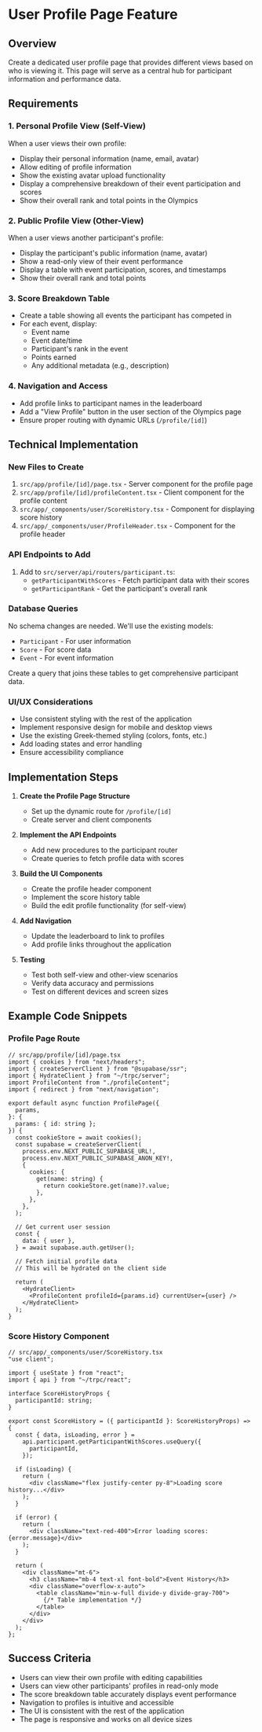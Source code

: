 # User Profile Page Feature

## Overview

Create a dedicated user profile page that provides different views based on who is viewing it. This page will serve as a central hub for participant information and performance data.

## Requirements

### 1. Personal Profile View (Self-View)

When a user views their own profile:

- Display their personal information (name, email, avatar)
- Allow editing of profile information
- Show the existing avatar upload functionality
- Display a comprehensive breakdown of their event participation and scores
- Show their overall rank and total points in the Olympics

### 2. Public Profile View (Other-View)

When a user views another participant's profile:

- Display the participant's public information (name, avatar)
- Show a read-only view of their event performance
- Display a table with event participation, scores, and timestamps
- Show their overall rank and total points

### 3. Score Breakdown Table

- Create a table showing all events the participant has competed in
- For each event, display:
  - Event name
  - Event date/time
  - Participant's rank in the event
  - Points earned
  - Any additional metadata (e.g., description)

### 4. Navigation and Access

- Add profile links to participant names in the leaderboard
- Add a "View Profile" button in the user section of the Olympics page
- Ensure proper routing with dynamic URLs (`/profile/[id]`)

## Technical Implementation

### New Files to Create

1. `src/app/profile/[id]/page.tsx` - Server component for the profile page
2. `src/app/profile/[id]/profileContent.tsx` - Client component for the profile content
3. `src/app/_components/user/ScoreHistory.tsx` - Component for displaying score history
4. `src/app/_components/user/ProfileHeader.tsx` - Component for the profile header

### API Endpoints to Add

1. Add to `src/server/api/routers/participant.ts`:
   - `getParticipantWithScores` - Fetch participant data with their scores
   - `getParticipantRank` - Get the participant's overall rank

### Database Queries

No schema changes are needed. We'll use the existing models:

- `Participant` - For user information
- `Score` - For score data
- `Event` - For event information

Create a query that joins these tables to get comprehensive participant data.

### UI/UX Considerations

- Use consistent styling with the rest of the application
- Implement responsive design for mobile and desktop views
- Use the existing Greek-themed styling (colors, fonts, etc.)
- Add loading states and error handling
- Ensure accessibility compliance

## Implementation Steps

1. **Create the Profile Page Structure**

   - Set up the dynamic route for `/profile/[id]`
   - Create server and client components

2. **Implement the API Endpoints**

   - Add new procedures to the participant router
   - Create queries to fetch profile data with scores

3. **Build the UI Components**

   - Create the profile header component
   - Implement the score history table
   - Build the edit profile functionality (for self-view)

4. **Add Navigation**

   - Update the leaderboard to link to profiles
   - Add profile links throughout the application

5. **Testing**
   - Test both self-view and other-view scenarios
   - Verify data accuracy and permissions
   - Test on different devices and screen sizes

## Example Code Snippets

### Profile Page Route

```tsx
// src/app/profile/[id]/page.tsx
import { cookies } from "next/headers";
import { createServerClient } from "@supabase/ssr";
import { HydrateClient } from "~/trpc/server";
import ProfileContent from "./profileContent";
import { redirect } from "next/navigation";

export default async function ProfilePage({
  params,
}: {
  params: { id: string };
}) {
  const cookieStore = await cookies();
  const supabase = createServerClient(
    process.env.NEXT_PUBLIC_SUPABASE_URL!,
    process.env.NEXT_PUBLIC_SUPABASE_ANON_KEY!,
    {
      cookies: {
        get(name: string) {
          return cookieStore.get(name)?.value;
        },
      },
    },
  );

  // Get current user session
  const {
    data: { user },
  } = await supabase.auth.getUser();

  // Fetch initial profile data
  // This will be hydrated on the client side

  return (
    <HydrateClient>
      <ProfileContent profileId={params.id} currentUser={user} />
    </HydrateClient>
  );
}
```

### Score History Component

```tsx
// src/app/_components/user/ScoreHistory.tsx
"use client";

import { useState } from "react";
import { api } from "~/trpc/react";

interface ScoreHistoryProps {
  participantId: string;
}

export const ScoreHistory = ({ participantId }: ScoreHistoryProps) => {
  const { data, isLoading, error } =
    api.participant.getParticipantWithScores.useQuery({
      participantId,
    });

  if (isLoading) {
    return (
      <div className="flex justify-center py-8">Loading score history...</div>
    );
  }

  if (error) {
    return (
      <div className="text-red-400">Error loading scores: {error.message}</div>
    );
  }

  return (
    <div className="mt-6">
      <h3 className="mb-4 text-xl font-bold">Event History</h3>
      <div className="overflow-x-auto">
        <table className="min-w-full divide-y divide-gray-700">
          {/* Table implementation */}
        </table>
      </div>
    </div>
  );
};
```

## Success Criteria

- Users can view their own profile with editing capabilities
- Users can view other participants' profiles in read-only mode
- The score breakdown table accurately displays event performance
- Navigation to profiles is intuitive and accessible
- The UI is consistent with the rest of the application
- The page is responsive and works on all device sizes

